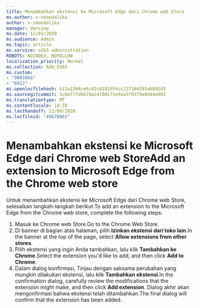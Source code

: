 ```yaml
---
title: Menambahkan ekstensi ke Microsoft Edge dari Chrome web Store
ms.author: v-smandalika
author: v-smandalika
manager: dansimp
ms.date: 12/03/2020
ms.audience: Admin
ms.topic: article
ms.service: o365-administration
ROBOTS: NOINDEX, NOFOLLOW
localization_priority: Normal
ms.collection: Adm_O365
ms.custom:
- "9003868"
- "6922"
ms.openlocfilehash: b11a1304ce6c82c6182dfdcc13716d295ab802d3
ms.sourcegitcommit: 3c6e777d6679a24108171e9aa3f9379a8d44e001
ms.translationtype: MT
ms.contentlocale: id-ID
ms.lasthandoff: 12/09/2020
ms.locfileid: "49678063"
---
```

# <a name="add-an-extension-to-microsoft-edge-from-the-chrome-web-store"></a><span data-ttu-id="0336e-102">Menambahkan ekstensi ke Microsoft Edge dari Chrome web Store</span><span class="sxs-lookup"><span data-stu-id="0336e-102">Add an extension to Microsoft Edge from the Chrome web store</span></span>

<span data-ttu-id="0336e-103">Untuk menambahkan ekstensi ke Microsoft Edge dari Chrome web Store, selesaikan langkah-langkah berikut:</span><span class="sxs-lookup"><span data-stu-id="0336e-103">To add an extension to the Microsoft Edge from the Chrome web store, complete the following steps:</span></span>

1. <span data-ttu-id="0336e-104">Masuk ke Chrome web Store.</span><span class="sxs-lookup"><span data-stu-id="0336e-104">Go to the Chrome Web Store.</span></span>
2. <span data-ttu-id="0336e-105">Di banner di bagian atas halaman, pilih **Izinkan ekstensi dari toko lain**.</span><span class="sxs-lookup"><span data-stu-id="0336e-105">In the banner at the top of the page, select **Allow extensions from other stores**.</span></span>
3. <span data-ttu-id="0336e-106">Pilih ekstensi yang ingin Anda tambahkan, lalu klik **Tambahkan ke Chrome**.</span><span class="sxs-lookup"><span data-stu-id="0336e-106">Select the extension you'd like to add, and then click **Add to Chrome**.</span></span>
4. <span data-ttu-id="0336e-107">Dalam dialog konfirmasi, Tinjau dengan saksama perubahan yang mungkin dilakukan ekstensi, lalu klik **Tambahkan ekstensi**.</span><span class="sxs-lookup"><span data-stu-id="0336e-107">In the confirmation dialog, carefully review the modifications that the extension might make, and then click **Add extension**.</span></span>
<span data-ttu-id="0336e-108">Dialog akhir akan mengonfirmasi bahwa ekstensi telah ditambahkan.</span><span class="sxs-lookup"><span data-stu-id="0336e-108">The final dialog will confirm that the extension has been added.</span></span>